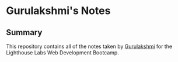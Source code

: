 # Gurulakshmi's Notes

## Summary 

This repository contains all of the notes taken by [Gurulakshmi](https://github.com/Gurulakshmi-Varadharaj) for the Lighthouse Labs Web Development Bootcamp.